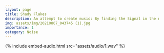 ```yaml
---
layout: page
title: Shady Flakes
description: An attempt to create music: By finding the Signal in the noise—or by creating a signal from noise.
img: assets/img/20210807_043745 (1).jpg
importance: 1
category: Noise
---
```



{% include embed-audio.html src="assets/audio/1.wav" %}







